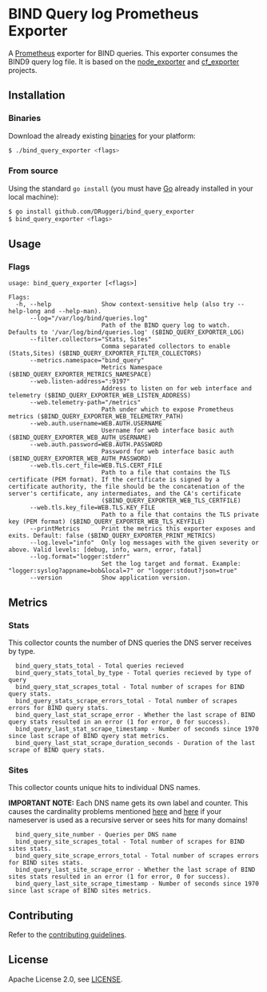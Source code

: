 # BIND Query log Prometheus Exporter

A [Prometheus](https://prometheus.io) exporter for BIND queries. This exporter consumes the BIND9 query log file. It is based on the [node_exporter](https://github.com/prometheus/node_exporter) and [cf_exporter](https://github.com/bosh-prometheus/cf_exporter) projects.

## Installation

### Binaries

Download the already existing [binaries](https://github.com/DRuggeri/bind_query_exporter/releases) for your platform:

```bash
$ ./bind_query_exporter <flags>
```

### From source

Using the standard `go install` (you must have [Go](https://golang.org/) already installed in your local machine):

```bash
$ go install github.com/DRuggeri/bind_query_exporter
$ bind_query_exporter <flags>
```

## Usage

### Flags

```
usage: bind_query_exporter [<flags>]

Flags:
  -h, --help              Show context-sensitive help (also try --help-long and --help-man).
      --log="/var/log/bind/queries.log"
                          Path of the BIND query log to watch. Defaults to '/var/log/bind/queries.log' ($BIND_QUERY_EXPORTER_LOG)
      --filter.collectors="Stats, Sites"
                          Comma separated collectors to enable (Stats,Sites) ($BIND_QUERY_EXPORTER_FILTER_COLLECTORS)
      --metrics.namespace="bind_query"
                          Metrics Namespace ($BIND_QUERY_EXPORTER_METRICS_NAMESPACE)
      --web.listen-address=":9197"
                          Address to listen on for web interface and telemetry ($BIND_QUERY_EXPORTER_WEB_LISTEN_ADDRESS)
      --web.telemetry-path="/metrics"
                          Path under which to expose Prometheus metrics ($BIND_QUERY_EXPORTER_WEB_TELEMETRY_PATH)
      --web.auth.username=WEB.AUTH.USERNAME
                          Username for web interface basic auth ($BIND_QUERY_EXPORTER_WEB_AUTH_USERNAME)
      --web.auth.password=WEB.AUTH.PASSWORD
                          Password for web interface basic auth ($BIND_QUERY_EXPORTER_WEB_AUTH_PASSWORD)
      --web.tls.cert_file=WEB.TLS.CERT_FILE
                          Path to a file that contains the TLS certificate (PEM format). If the certificate is signed by a certificate authority, the file should be the concatenation of the server's certificate, any intermediates, and the CA's certificate
                          ($BIND_QUERY_EXPORTER_WEB_TLS_CERTFILE)
      --web.tls.key_file=WEB.TLS.KEY_FILE
                          Path to a file that contains the TLS private key (PEM format) ($BIND_QUERY_EXPORTER_WEB_TLS_KEYFILE)
      --printMetrics      Print the metrics this exporter exposes and exits. Default: false ($BIND_QUERY_EXPORTER_PRINT_METRICS)
      --log.level="info"  Only log messages with the given severity or above. Valid levels: [debug, info, warn, error, fatal]
      --log.format="logger:stderr"
                          Set the log target and format. Example: "logger:syslog?appname=bob&local=7" or "logger:stdout?json=true"
      --version           Show application version.
```

## Metrics

### Stats
This collector counts the number of DNS queries the DNS server receives by type.

```
  bind_query_stats_total - Total queries recieved
  bind_query_stats_total_by_type - Total queries recieved by type of query
  bind_query_stat_scrapes_total - Total number of scrapes for BIND query stats.
  bind_query_stats_scrape_errors_total - Total number of scrapes errors for BIND query stats.
  bind_query_last_stat_scrape_error - Whether the last scrape of BIND query stats resulted in an error (1 for error, 0 for success).
  bind_query_last_stat_scrape_timestamp - Number of seconds since 1970 since last scrape of BIND qyery stat metrics.
  bind_query_last_stat_scrape_duration_seconds - Duration of the last scrape of BIND query stats.
```

### Sites
This collector counts unique hits to individual DNS names.

**IMPORTANT NOTE:** Each DNS name gets its own label and counter. This causes the cardinality problems mentioned [here](https://prometheus.io/docs/practices/instrumentation/#do-not-overuse-labels) and [here](https://prometheus.io/docs/practices/naming/#labels) if your nameserver is used as a recursive server or sees hits for many domains!

```
  bind_query_site_number - Queries per DNS name
  bind_query_site_scrapes_total - Total number of scrapes for BIND sites stats.
  bind_query_site_scrape_errors_total - Total number of scrapes errors for BIND sites stats.
  bind_query_last_site_scrape_error - Whether the last scrape of BIND sites stats resulted in an error (1 for error, 0 for success).
  bind_query_last_site_scrape_timestamp - Number of seconds since 1970 since last scrape of BIND sites metrics.

```

## Contributing

Refer to the [contributing guidelines](https://github.com/DRuggeri/bind_query_exporter/blob/master/CONTRIBUTING.md).

## License

Apache License 2.0, see [LICENSE](https://github.com/DRuggeri/bind_query_exporter/blob/master/LICENSE).
